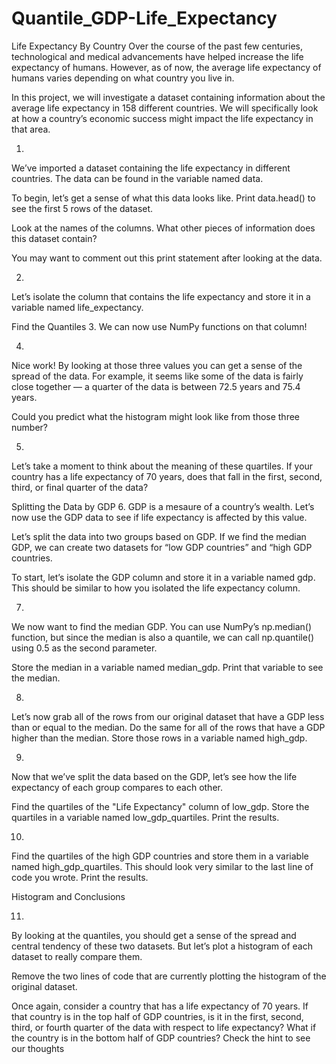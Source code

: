 # Quantile_GDP-Life_Expectancy

Life Expectancy By Country
Over the course of the past few centuries, technological and medical advancements have helped increase the life expectancy of humans. However, as of now, the average life expectancy of humans varies depending on what country you live in.

In this project, we will investigate a dataset containing information about the average life expectancy in 158 different countries. We will specifically look at how a country’s economic success might impact the life expectancy in that area.


1.
We’ve imported a dataset containing the life expectancy in different countries. The data can be found in the variable named data.

To begin, let’s get a sense of what this data looks like. Print data.head() to see the first 5 rows of the dataset.

Look at the names of the columns. What other pieces of information does this dataset contain?

You may want to comment out this print statement after looking at the data.



2.
Let’s isolate the column that contains the life expectancy and store it in a variable named life_expectancy. 





Find the Quantiles
3.
We can now use NumPy functions on that column!

4.
Nice work! By looking at those three values you can get a sense of the spread of the data. For example, it seems like some of the data is fairly close together — a quarter of the data is between 72.5 years and 75.4 years.

Could you predict what the histogram might look like from those three number?



5.
Let’s take a moment to think about the meaning of these quartiles. If your country has a life expectancy of 70 years, does that fall in the first, second, third, or final quarter of the data?




Splitting the Data by GDP
6.
GDP is a mesaure of a country’s wealth. Let’s now use the GDP data to see if life expectancy is affected by this value.

Let’s split the data into two groups based on GDP. If we find the median GDP, we can create two datasets for “low GDP countries” and “high GDP countries.

To start, let’s isolate the GDP column and store it in a variable named gdp. This should be similar to how you isolated the life expectancy column.



7.
We now want to find the median GDP. You can use NumPy’s np.median() function, but since the median is also a quantile, we can call np.quantile() using 0.5 as the second parameter.

Store the median in a variable named median_gdp. Print that variable to see the median.


8.
Let’s now grab all of the rows from our original dataset that have a GDP less than or equal to the median.
Do the same for all of the rows that have a GDP higher than the median. Store those rows in a variable named high_gdp.





9.
Now that we’ve split the data based on the GDP, let’s see how the life expectancy of each group compares to each other.

Find the quartiles of the "Life Expectancy" column of low_gdp. Store the quartiles in a variable named low_gdp_quartiles. Print the results.



10.
Find the quartiles of the high GDP countries and store them in a variable named high_gdp_quartiles. This should look very similar to the last line of code you wrote. Print the results.


Histogram and Conclusions

11.
By looking at the quantiles, you should get a sense of the spread and central tendency of these two datasets. But let’s plot a histogram of each dataset to really compare them.

Remove the two lines of code that are currently plotting the histogram of the original dataset.

Once again, consider a country that has a life expectancy of 70 years. If that country is in the top half of GDP countries, is it in the first, second, third, or fourth quarter of the data with respect to life expectancy? What if the country is in the bottom half of GDP countries? Check the hint to see our thoughts
